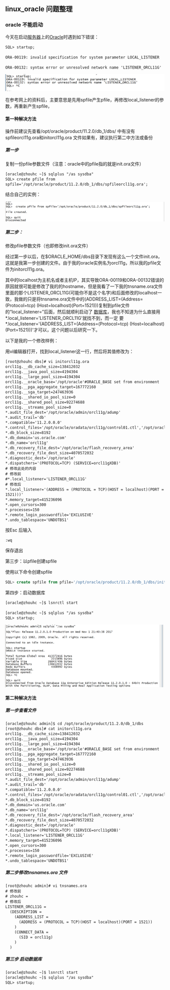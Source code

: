 ## linux_oracle 问题整理

### oracle 不能启动

今天在启动[服务器](http://www.c114.net/keyword/%B7%FE%CE%F1%C6%F7)上的[Oracle](http://lib.csdn.net/base/oracle)时遇到如下错误：

~~~
SQL> startup;

ORA-00119: invalid specification for system parameter LOCAL_LISTENER

ORA-00132: syntax error or unresolved network name 'LISTENER_ORCL11G'

~~~



![img](img/startup_erro.png)



在参考网上的资料后，主要意思是先用spfile产生pfile，再修改local_listener的参数，再重新产生spfile，

#### 第一种解决方法

操作前建议先查看/opt/oracle/product/11.2.0/db_1/dbs/ 中有没有spfileorcl11g.ora和initorcl11g.ora 文件如果有，建议执行第二中方法或备份

##### 第一步

复制一份pfile参数文件（注意：oracle中的pfile指的就是init<sid>.ora文件）

~~~
[oracle@zhouhc ~]$ sqlplus "/as sysdba"
SQL> create pfile from spfile='/opt/oracle/product/11.2.0/db_1/dbs/spfileorcl11g.ora';
~~~

结合自己的实例：

![img](img/16.png)

##### 第二步：

修改pfile参数文件（也即修改init<sid>.ora文件）

经过第一步以后，在$ORACLE_HOME/dbs目录下发现有这么一个文件init<sid>.ora，这就是我第一步创建的文件。由于我的oracle实例名为orcl11g，所以我的pfile文件为initorcl11g.ora。

其中的localhost为主机名或者主机IP，其实导致ORA-00119和ORA-00132错误的原因就很可能是修改了我的的hostname，但是我看了一下我的tnsname.ora文件里面的那个LISTENER_ORCL11G(可能你不是这个名字)和后面修改的localhost一致，我做的只是将tnsname.ora文件中的(ADDRESS_LIST=(Address= (Protocol=tcp) (Host=localhost)(Port=1521)))复制到pfile文件的“local_listener=”后面，然后就顺利启动了 [数据库](http://lib.csdn.net/base/mysql)，我也不知道为什么直接用*.local_listener='LISTENER_ORCL11G'就找不到，而一定 要*.local_listener='(ADDRESS_LIST=(Address=(Protocol=tcp) (Host=localhost)(Port=1521)))'才可以，这个问题以后研究一下。

以下是我的一个修改样例：

用vi编辑器打开，找到local_listener这一行，然后将其值修改为：

~~~shell
[root@zhouhc dbs]# vi initorcl11g.ora 
orcl11g.__db_cache_size=138412032
orcl11g.__java_pool_size=4194304
orcl11g.__large_pool_size=4194304
orcl11g.__oracle_base='/opt/oracle'#ORACLE_BASE set from environment
orcl11g.__pga_aggregate_target=167772160
orcl11g.__sga_target=247463936
orcl11g.__shared_io_pool_size=0
orcl11g.__shared_pool_size=92274688
orcl11g.__streams_pool_size=0
*.audit_file_dest='/opt/oracle/admin/orcl11g/adump'
*.audit_trail='db'
*.compatible='11.2.0.0.0'
*.control_files='/opt/oracle/oradata/orcl11g/control01.ctl','/opt/oracle/flash_recovery_area/orcl11g/control02.ctl'
*.db_block_size=8192
*.db_domain='us.oracle.com'
*.db_name='orcl11g'
*.db_recovery_file_dest='/opt/oracle/flash_recovery_area'
*.db_recovery_file_dest_size=4070572032
*.diagnostic_dest='/opt/oracle'
*.dispatchers='(PROTOCOL=TCP) (SERVICE=orcl11gXDB)'
# 修改此处的内容
# 修改前
#*.local_listener='LISTENER_ORCL11G'
# 修改后
*.local_listener='(ADDRESS = (PROTOCOL = TCP)(HOST = localhost)(PORT = 1521)))'
*.memory_target=415236096
*.open_cursors=300
*.processes=150
*.remote_login_passwordfile='EXCLUSIVE'
*.undo_tablespace='UNDOTBS1'
~~~

按Esc 后输入 

~~~
:wq
~~~

保存退出

第三步：以pfile创建spfile

使用以下命令创建spfile

~~~sql
SQL> create spfile from pfile='/opt/oracle/product/11.2.0/db_1/dbs/initorcl11g.ora';
~~~

第四步：启动数据库

~~~shell
[oracle@zhouhc ~]$ lsnrctl start

[oracle@zhouhc ~]$ sqlplus "/as sysdba"
SQL> startup;
~~~

![img](img/startup.png)

#### 第二种解决方法

##### 第一步查看文件

~~~shell
[oracle@zhouhc admin]$ cd /opt/oracle/product/11.2.0/db_1/dbs
[root@zhouhc dbs]# cat initorcl11g.ora 
orcl11g.__db_cache_size=138412032
orcl11g.__java_pool_size=4194304
orcl11g.__large_pool_size=4194304
orcl11g.__oracle_base='/opt/oracle'#ORACLE_BASE set from environment
orcl11g.__pga_aggregate_target=167772160
orcl11g.__sga_target=247463936
orcl11g.__shared_io_pool_size=0
orcl11g.__shared_pool_size=92274688
orcl11g.__streams_pool_size=0
*.audit_file_dest='/opt/oracle/admin/orcl11g/adump'
*.audit_trail='db'
*.compatible='11.2.0.0.0'
*.control_files='/opt/oracle/oradata/orcl11g/control01.ctl','/opt/oracle/flash_recovery_area/orcl11g/control02.ctl'
*.db_block_size=8192
*.db_domain='us.oracle.com'
*.db_name='orcl11g'
*.db_recovery_file_dest='/opt/oracle/flash_recovery_area'
*.db_recovery_file_dest_size=4070572032
*.diagnostic_dest='/opt/oracle'
*.dispatchers='(PROTOCOL=TCP) (SERVICE=orcl11gXDB)'
*.local_listener='LISTENER_ORCL11G'
*.memory_target=415236096
*.open_cursors=300
*.processes=150
*.remote_login_passwordfile='EXCLUSIVE'
*.undo_tablespace='UNDOTBS1'
~~~

##### 第二步修改tnsnames.ora 文件

~~~shell
[root@zhouhc admin]# vi tnsnames.ora 
# 修改前
# zhouhc =
# 修改后
LISTENER_ORCL11G =
  (DESCRIPTION =
    (ADDRESS_LIST =
      (ADDRESS = (PROTOCOL = TCP)(HOST = localhost)(PORT = 1521))
    )
    (CONNECT_DATA =
      (SID = orcl11g)
    )
  )
~~~

##### 第三步 启动数据库

~~~shell
[oracle@zhouhc ~]$ lsnrctl start
[oracle@zhouhc ~]$ sqlplus "/as sysdba"
SQL> startup;
~~~





